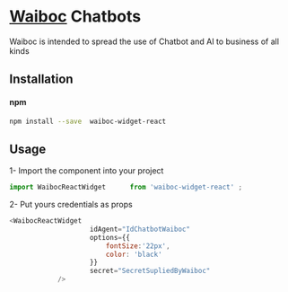 # [Waiboc](https://www.waiboc.com) Chatbots

Waiboc is intended to spread the use of Chatbot and AI to business of all kinds

## Installation

#### npm
```bash
npm install --save  waiboc-widget-react
```

## Usage

1- Import the component into your project


```js
import WaibocReactWidget      from 'waiboc-widget-react' ;

```

2- Put yours credentials as props

```js
<WaibocReactWidget
                    idAgent="IdChatbotWaiboc"
                    options={{
                        fontSize:'22px',
                        color: 'black'
                    }}
                    secret="SecretSupliedByWaiboc"
            />
```